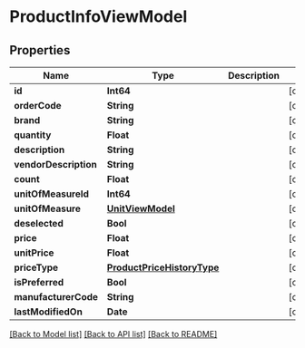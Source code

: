 # ProductInfoViewModel

## Properties
Name | Type | Description | Notes
------------ | ------------- | ------------- | -------------
**id** | **Int64** |  | [optional] 
**orderCode** | **String** |  | [optional] 
**brand** | **String** |  | [optional] 
**quantity** | **Float** |  | [optional] 
**description** | **String** |  | [optional] 
**vendorDescription** | **String** |  | [optional] 
**count** | **Float** |  | [optional] 
**unitOfMeasureId** | **Int64** |  | [optional] 
**unitOfMeasure** | [**UnitViewModel**](UnitViewModel.md) |  | [optional] 
**deselected** | **Bool** |  | [optional] 
**price** | **Float** |  | [optional] 
**unitPrice** | **Float** |  | [optional] 
**priceType** | [**ProductPriceHistoryType**](ProductPriceHistoryType.md) |  | [optional] 
**isPreferred** | **Bool** |  | [optional] 
**manufacturerCode** | **String** |  | [optional] 
**lastModifiedOn** | **Date** |  | [optional] 

[[Back to Model list]](../README.md#documentation-for-models) [[Back to API list]](../README.md#documentation-for-api-endpoints) [[Back to README]](../README.md)


